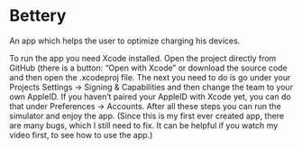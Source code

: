 # Bettery
An app which helps the user to optimize charging his devices.

To run the app you need Xcode installed. Open the project directly from GitHub (there is a button: “Open with Xcode” or download the source code and then open the .xcodeproj file. The next you need to do is go under your Projects Settings → Signing & Capabilities and then change the team to your own AppleID. If you haven’t paired your AppleID with Xcode yet, you can do that under Preferences → Accounts. After all these steps you can run the simulator and enjoy the app. (Since this is my first ever created app, there are many bugs, which I still need to fix. It can be helpful if you watch my video first, to see how to use the app.)
